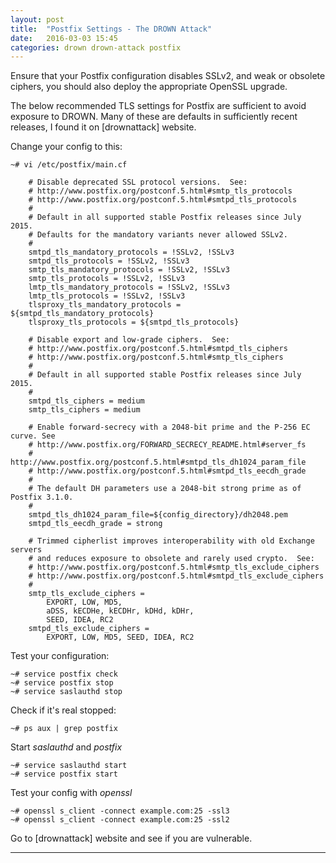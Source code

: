 ```yaml
---
layout: post
title:  "Postfix Settings - The DROWN Attack"
date:   2016-03-03 15:45
categories: drown drown-attack postfix
---
```


Ensure that your Postfix configuration disables SSLv2, and weak or obsolete ciphers, you should also deploy the appropriate OpenSSL upgrade.

The below recommended TLS settings for Postfix are sufficient to avoid exposure to DROWN. 
Many of these are defaults in sufficiently recent releases, I found it on [drownattack] website.


Change your config to this:

    ~# vi /etc/postfix/main.cf

        # Disable deprecated SSL protocol versions.  See:
        # http://www.postfix.org/postconf.5.html#smtp_tls_protocols
        # http://www.postfix.org/postconf.5.html#smtpd_tls_protocols
        #
        # Default in all supported stable Postfix releases since July 2015.
        # Defaults for the mandatory variants never allowed SSLv2.
        #
        smtpd_tls_mandatory_protocols = !SSLv2, !SSLv3
        smtpd_tls_protocols = !SSLv2, !SSLv3
        smtp_tls_mandatory_protocols = !SSLv2, !SSLv3
        smtp_tls_protocols = !SSLv2, !SSLv3
        lmtp_tls_mandatory_protocols = !SSLv2, !SSLv3
        lmtp_tls_protocols = !SSLv2, !SSLv3
        tlsproxy_tls_mandatory_protocols = ${smtpd_tls_mandatory_protocols}
        tlsproxy_tls_protocols = ${smtpd_tls_protocols}
        
        # Disable export and low-grade ciphers.  See:
        # http://www.postfix.org/postconf.5.html#smtpd_tls_ciphers
        # http://www.postfix.org/postconf.5.html#smtp_tls_ciphers
        #
        # Default in all supported stable Postfix releases since July 2015.
        #
        smtpd_tls_ciphers = medium
        smtp_tls_ciphers = medium
        
        # Enable forward-secrecy with a 2048-bit prime and the P-256 EC curve. See
        # http://www.postfix.org/FORWARD_SECRECY_README.html#server_fs
        # http://www.postfix.org/postconf.5.html#smtpd_tls_dh1024_param_file
        # http://www.postfix.org/postconf.5.html#smtpd_tls_eecdh_grade
        #
        # The default DH parameters use a 2048-bit strong prime as of Postfix 3.1.0.
        #
        smtpd_tls_dh1024_param_file=${config_directory}/dh2048.pem
        smtpd_tls_eecdh_grade = strong
        
        # Trimmed cipherlist improves interoperability with old Exchange servers
        # and reduces exposure to obsolete and rarely used crypto.  See:
        # http://www.postfix.org/postconf.5.html#smtp_tls_exclude_ciphers
        # http://www.postfix.org/postconf.5.html#smtpd_tls_exclude_ciphers
        #
        smtp_tls_exclude_ciphers =
            EXPORT, LOW, MD5,
            aDSS, kECDHe, kECDHr, kDHd, kDHr,
            SEED, IDEA, RC2
        smtpd_tls_exclude_ciphers =
            EXPORT, LOW, MD5, SEED, IDEA, RC2


Test your configuration:

    ~# service postfix check
    ~# service postfix stop
    ~# service saslauthd stop


Check if it's real stopped:

    ~# ps aux | grep postfix


Start _saslauthd_ and _postfix_

    ~# service saslauthd start
    ~# service postfix start


Test your config with _openssl_

    ~# openssl s_client -connect example.com:25 -ssl3
    ~# openssl s_client -connect example.com:25 -ssl2
    

Go to [drownattack] website and see if you are vulnerable.


---
[postfix config]: <https://drownattack.com/postfix.html>
